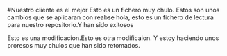 #Nuestro cliente es el mejor
Esto es un fichero muy chulo. Estos son unos cambios que se aplicaran con reabse
hola, esto es un fichero de lectura para nuestro repositorio.Y han sido exitosos



Esto es una modificacion.Esto es otra modificaion. Y estoy haciendo unos proresos muy chulos que han sido retomados.
